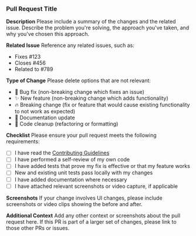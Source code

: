 ### Pull Request Title

**Description**
Please include a summary of the changes and the related issue. Describe the problem you're solving, the approach you've taken, and why you've chosen this approach.

**Related Issue**
Reference any related issues, such as:
- Fixes #123
- Closes #456
- Related to #789

**Type of Change**
Please delete options that are not relevant:
- 🐛 Bug fix (non-breaking change which fixes an issue)
- ✨ New feature (non-breaking change which adds functionality)
- 🔥 Breaking change (fix or feature that would cause existing functionality to not work as expected)
- 📝 Documentation update
- 🧹 Code cleanup (refactoring or formatting)

**Checklist**
Please ensure your pull request meets the following requirements:
- [ ] I have read the [Contributing Guidelines](../CONTRIBUTING.md)
- [ ] I have performed a self-review of my own code
- [ ] I have added tests that prove my fix is effective or that my feature works
- [ ] New and existing unit tests pass locally with my changes
- [ ] I have added documentation where necessary
- [ ] I have attached relevant screenshots or video capture, if applicable

**Screenshots**
If your change involves UI changes, please include screenshots or video clips showing the before and after.

**Additional Context**
Add any other context or screenshots about the pull request here. If this PR is part of a larger set of changes, please link to those other PRs or issues.
